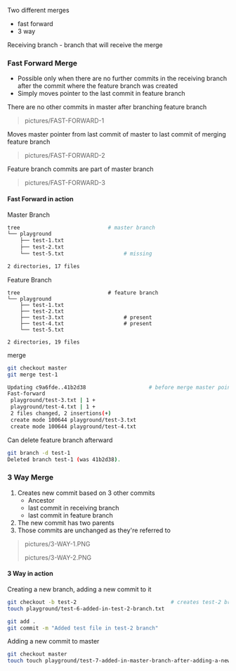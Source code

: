 Two different merges
 - fast forward
 - 3 way

Receiving branch - branch that will receive the merge
 
### Fast Forward Merge
 - Possible only when there are no further commits in the receiving branch after the commit where the feature branch was created
 - Simply moves pointer to the last commit in feature branch
 
There are no other commits in master after branching feature branch
> pictures/FAST-FORWARD-1

Moves master pointer from last commit of master to last commit of merging feature branch
> pictures/FAST-FORWARD-2

Feature branch commits are part of master branch
> pictures/FAST-FORWARD-3

#### Fast Forward in action
Master Branch
```bash
tree                            # master branch
└── playground
    ├── test-1.txt
    ├── test-2.txt
    └── test-5.txt                   # missing

2 directories, 17 files
```

Feature Branch
```
tree                            # feature branch
└── playground
    ├── test-1.txt
    ├── test-2.txt
    ├── test-3.txt                   # present
    ├── test-4.txt                   # present
    └── test-5.txt

2 directories, 19 files
```
merge
```bash
git checkout master
git merge test-1

Updating c9a6fde..41b2d38                    # before merge master points to c9a6fde, after merge to 41b2d38
Fast-forward
 playground/test-3.txt | 1 +
 playground/test-4.txt | 1 +
 2 files changed, 2 insertions(+)
 create mode 100644 playground/test-3.txt
 create mode 100644 playground/test-4.txt
```

Can delete feature branch afterward
```bash
git branch -d test-1
Deleted branch test-1 (was 41b2d38).
```

### 3 Way Merge
 1. Creates new commit based on 3 other commits
    - Ancestor
    - last commit in receiving branch
    - last commit in feature branch
 2. The new commit has two parents
 3. Those commits are unchanged as they're referred to

> pictures/3-WAY-1.PNG
>
> pictures/3-WAY-2.PNG

#### 3 Way in action
Creating a new branch, adding a new commit to it
```bash
git checkout -b test-2                              # creates test-2 branch
touch playground/test-6-added-in-test-2-branch.txt

git add .
git commit -m "Added test file in test-2 branch"
```

Adding a new commit to master
```bash
git checkout master
touch touch playground/test-7-added-in-master-branch-after-adding-a-new-file-in-test-2-branch.txt      # eee Macarena

```